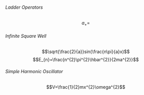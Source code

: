 ###### Ladder Operators
$$a_{+}=$$
###### Infinite Square Well
$$\sqrt{\frac{2}{a}}sin(\frac{n\pi}{a}x)$$
$$E_{n}=\frac{n^{2}\pi^{2}\hbar^{2}}{2ma^{2}}$$
###### Simple Harmonic Oscillator
$$V=\frac{1}{2}mx^{2}\omega^{2}$$
$$$$